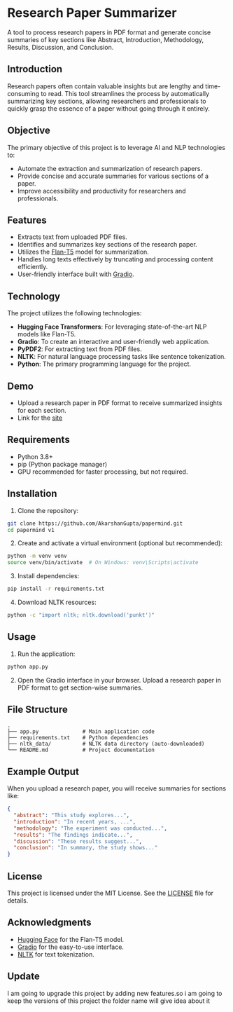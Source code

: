 # Research Paper Summarizer

A tool to process research papers in PDF format and generate concise summaries of key sections like Abstract, Introduction, Methodology, Results, Discussion, and Conclusion.

## Introduction

Research papers often contain valuable insights but are lengthy and time-consuming to read. This tool streamlines the process by automatically summarizing key sections, allowing researchers and professionals to quickly grasp the essence of a paper without going through it entirely.

## Objective

The primary objective of this project is to leverage AI and NLP technologies to:

- Automate the extraction and summarization of research papers.
- Provide concise and accurate summaries for various sections of a paper.
- Improve accessibility and productivity for researchers and professionals.

## Features

- Extracts text from uploaded PDF files.
- Identifies and summarizes key sections of the research paper.
- Utilizes the [Flan-T5](https://huggingface.co/google/flan-t5-base) model for summarization.
- Handles long texts effectively by truncating and processing content efficiently.
- User-friendly interface built with [Gradio](https://gradio.app/).

## Technology

The project utilizes the following technologies:

- **Hugging Face Transformers**: For leveraging state-of-the-art NLP models like Flan-T5.
- **Gradio**: To create an interactive and user-friendly web application.
- **PyPDF2**: For extracting text from PDF files.
- **NLTK**: For natural language processing tasks like sentence tokenization.
- **Python**: The primary programming language for the project.

## Demo

- Upload a research paper in PDF format to receive summarized insights for each section.
- Link for the [site](https://huggingface.co/spaces/akarshan11/PaperMind)

## Requirements

- Python 3.8+
- pip (Python package manager)
- GPU recommended for faster processing, but not required.

## Installation

1. Clone the repository:

```bash
git clone https://github.com/AkarshanGupta/papermind.git
cd papermind v1
```

2. Create and activate a virtual environment (optional but recommended):

```bash
python -m venv venv
source venv/bin/activate  # On Windows: venv\Scripts\activate
```

3. Install dependencies:

```bash
pip install -r requirements.txt
```

4. Download NLTK resources:

```bash
python -c "import nltk; nltk.download('punkt')"
```

## Usage

1. Run the application:

```bash
python app.py
```

2. Open the Gradio interface in your browser. Upload a research paper in PDF format to get section-wise summaries.

## File Structure

```
.
├── app.py              # Main application code
├── requirements.txt    # Python dependencies
├── nltk_data/          # NLTK data directory (auto-downloaded)
└── README.md           # Project documentation
```

## Example Output

When you upload a research paper, you will receive summaries for sections like:

```json
{
  "abstract": "This study explores...",
  "introduction": "In recent years, ...",
  "methodology": "The experiment was conducted...",
  "results": "The findings indicate...",
  "discussion": "These results suggest...",
  "conclusion": "In summary, the study shows..."
}
```

## License

This project is licensed under the MIT License. See the [LICENSE](LICENSE) file for details.

## Acknowledgments

- [Hugging Face](https://huggingface.co/) for the Flan-T5 model.
- [Gradio](https://gradio.app/) for the easy-to-use interface.
- [NLTK](https://www.nltk.org/) for text tokenization.

## Update 
I am going to upgrade this project by adding new features.so i am going to keep the versions of this project the folder name will give idea about it 
